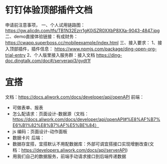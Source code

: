 # 钉钉体验顶部插件文档
申请前注意事项，
一、个人试用链路图：
https://gw.alicdn.com/tfs/TB1N32Ezrr1gK0jSZR0XXbP8XXa-9043-4847.jpg
二、demo直接体验链接：有成财务：https://cwapp.superboss.cc/mobileexample/index.html
三、接入要求：
1、接入顶部插件，插件信息：
https://www.npmjs.com/package/ding-open-org-trial-entry
2、个人版里接入服务群：接入文档
https://ding-doc.dingtalk.com/doc#/serverapi3/gydt1f

# 宜搭
文档：https://docs.aliwork.com/docs/developer/api/openAPI
前端：
  - 可做表单、报表
  - 怎么配请求：页面设计-数据源（文档：https://docs.aliwork.com/docs/developer/api/openAPI#%E8%AF%B7%E6%B1%82%E8%B7%AF%E5%BE%84）
  - js 编码：页面设计-动作面板
  - 数据卡片
后端：
  - 数据存宜搭，宜搭默认不用配数据库：外部可调宜搭接口实现增删改查(文档：https://developers.aliwork.com/docs/api/serverAPI)
  - 用我们自己的数据服务，前端手动请求接口到后端传递数据
  